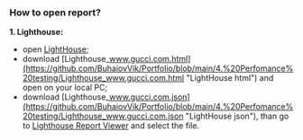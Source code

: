 ### How to open report?
**1. Lighthouse:**

- open [LightHouse](https://googlechrome.github.io/lighthouse/viewer/?gist=672fbeecbc8f6edc276de6e8eb4e4bbf "LightHouse report");
- download [Lighthouse_www.gucci.com.html](https://github.com/BuhaiovVik/Portfolio/blob/main/4.%20Perfomance%20testing/Lighthouse_www.gucci.com.html "LightHouse html") and open on your local PC;
- download [Lighthouse_www.gucci.com.json](https://github.com/BuhaiovVik/Portfolio/blob/main/4.%20Perfomance%20testing/Lighthouse_www.gucci.com.json "LightHouse json"), than go to [Lighthouse Report Viewer](https://googlechrome.github.io/lighthouse/viewer/ "LightHouse viewer") and select the file.
